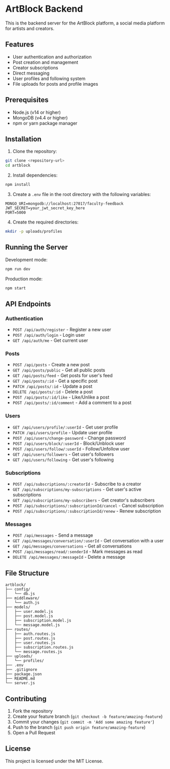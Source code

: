 # ArtBlock Backend

This is the backend server for the ArtBlock platform, a social media platform for artists and creators.

## Features

- User authentication and authorization
- Post creation and management
- Creator subscriptions
- Direct messaging
- User profiles and following system
- File uploads for posts and profile images

## Prerequisites

- Node.js (v14 or higher)
- MongoDB (v4.4 or higher)
- npm or yarn package manager

## Installation

1. Clone the repository:
```bash
git clone <repository-url>
cd artblock
```

2. Install dependencies:
```bash
npm install
```

3. Create a `.env` file in the root directory with the following variables:
```
MONGO_URI=mongodb://localhost:27017/faculty-feedback
JWT_SECRET=your_jwt_secret_key_here
PORT=5000
```

4. Create the required directories:
```bash
mkdir -p uploads/profiles
```

## Running the Server

Development mode:
```bash
npm run dev
```

Production mode:
```bash
npm start
```

## API Endpoints

### Authentication
- `POST /api/auth/register` - Register a new user
- `POST /api/auth/login` - Login user
- `GET /api/auth/me` - Get current user

### Posts
- `POST /api/posts` - Create a new post
- `GET /api/posts/public` - Get all public posts
- `GET /api/posts/feed` - Get posts for user's feed
- `GET /api/posts/:id` - Get a specific post
- `PATCH /api/posts/:id` - Update a post
- `DELETE /api/posts/:id` - Delete a post
- `POST /api/posts/:id/like` - Like/Unlike a post
- `POST /api/posts/:id/comment` - Add a comment to a post

### Users
- `GET /api/users/profile/:userId` - Get user profile
- `PATCH /api/users/profile` - Update user profile
- `POST /api/users/change-password` - Change password
- `POST /api/users/block/:userId` - Block/Unblock user
- `POST /api/users/follow/:userId` - Follow/Unfollow user
- `GET /api/users/followers` - Get user's followers
- `GET /api/users/following` - Get user's following

### Subscriptions
- `POST /api/subscriptions/:creatorId` - Subscribe to a creator
- `GET /api/subscriptions/my-subscriptions` - Get user's active subscriptions
- `GET /api/subscriptions/my-subscribers` - Get creator's subscribers
- `POST /api/subscriptions/:subscriptionId/cancel` - Cancel subscription
- `POST /api/subscriptions/:subscriptionId/renew` - Renew subscription

### Messages
- `POST /api/messages` - Send a message
- `GET /api/messages/conversation/:userId` - Get conversation with a user
- `GET /api/messages/conversations` - Get all conversations
- `POST /api/messages/read/:senderId` - Mark messages as read
- `DELETE /api/messages/:messageId` - Delete a message

## File Structure

```
artblock/
├── config/
│   └── db.js
├── middleware/
│   └── auth.js
├── models/
│   ├── user.model.js
│   ├── post.model.js
│   ├── subscription.model.js
│   └── message.model.js
├── routes/
│   ├── auth.routes.js
│   ├── post.routes.js
│   ├── user.routes.js
│   ├── subscription.routes.js
│   └── message.routes.js
├── uploads/
│   └── profiles/
├── .env
├── .gitignore
├── package.json
├── README.md
└── server.js
```

## Contributing

1. Fork the repository
2. Create your feature branch (`git checkout -b feature/amazing-feature`)
3. Commit your changes (`git commit -m 'Add some amazing feature'`)
4. Push to the branch (`git push origin feature/amazing-feature`)
5. Open a Pull Request

## License

This project is licensed under the MIT License.
